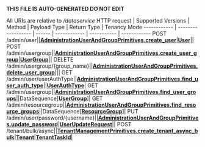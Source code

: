 **THIS FILE IS AUTO-GENERATED DO NOT EDIT**

All URIs are relative to */dataservice*
HTTP request | Supported Versions | Method | Payload Type | Return Type | Tenancy Mode
------------ | ------------------ | ------ | ------------ | ----------- | ------------
POST /admin/user||[**AdministrationUserAndGroupPrimitives.create_user**](vmngclient/primitives/administration_user_and_group.py#L157)|[**User**](vmngclient/primitives/administration_user_and_group.py#L11)||
POST /admin/usergroup||[**AdministrationUserAndGroupPrimitives.create_user_group**](vmngclient/primitives/administration_user_and_group.py#L161)|[**UserGroup**](vmngclient/primitives/administration_user_and_group.py#L48)||
DELETE /admin/usergroup/{group_name}||[**AdministrationUserAndGroupPrimitives.delete_user_group**](vmngclient/primitives/administration_user_and_group.py#L176)|||
GET /admin/user/userAuthType||[**AdministrationUserAndGroupPrimitives.find_user_auth_type**](vmngclient/primitives/administration_user_and_group.py#L192)||[**UserAuthType**](vmngclient/primitives/administration_user_and_group.py#L37)|
GET /admin/usergroup||[**AdministrationUserAndGroupPrimitives.find_user_groups**](vmngclient/primitives/administration_user_and_group.py#L196)||DataSequence[[**UserGroup**](vmngclient/primitives/administration_user_and_group.py#L48)]|
GET /admin/resourcegroup||[**AdministrationUserAndGroupPrimitives.find_resource_groups**](vmngclient/primitives/administration_user_and_group.py#L228)||DataSequence[[**ResourceGroup**](vmngclient/primitives/administration_user_and_group.py#L127)]|
PUT /admin/user/password/{username}||[**AdministrationUserAndGroupPrimitives.update_password**](vmngclient/primitives/administration_user_and_group.py#L256)|[**UserUpdateRequest**](vmngclient/primitives/administration_user_and_group.py#L20)||
POST /tenant/bulk/async||[**TenantManagementPrimitives.create_tenant_async_bulk**](vmngclient/primitives/tenant_management.py#L88)|[**Tenant**](vmngclient/model/tenant.py#L21)|[**TenantTaskId**](vmngclient/primitives/tenant_management.py#L21)|